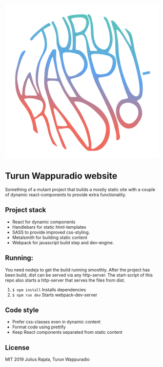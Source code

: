 ![Logo](src/assets/leima.svg)

# Turun Wappuradio website

Something of a mutant project that builds a mostly static site with a couple of dynamic react-components to provide extra functionality.

## Project stack

- React for dynamic components
- Handlebars for static html-templates
- SASS to provide improved css-styling.
- Metalsmith for building static content
- Webpack for javascript build step and dev-engine.

## Running:

You need nodejs to get the build running smoothly. After the project has been build, dist can be served via any http-server. The start-script of this repo also starts a http-server that serves the files from dist.

1. `$ npm install` Installs dependencies
2. `$ npm run dev` Starts webpack-dev-server

## Code style

- Prefer css-classes even in dynamic content
- Format code using prettify
- Keep React components separated from static content

## License

MIT 2019 Julius Rajala, Turun Wappuradio
